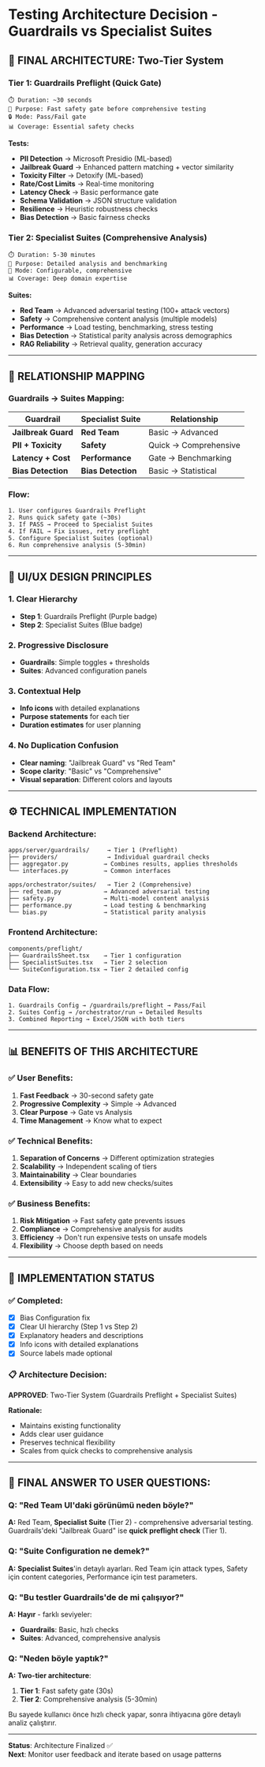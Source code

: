 # Testing Architecture Decision - Guardrails vs Specialist Suites

## **🎯 FINAL ARCHITECTURE: Two-Tier System**

### **Tier 1: Guardrails Preflight (Quick Gate)**
```
⏱️ Duration: ~30 seconds
🎯 Purpose: Fast safety gate before comprehensive testing
🔒 Mode: Pass/Fail gate
📊 Coverage: Essential safety checks
```

**Tests:**
- **PII Detection** → Microsoft Presidio (ML-based)
- **Jailbreak Guard** → Enhanced pattern matching + vector similarity  
- **Toxicity Filter** → Detoxify (ML-based)
- **Rate/Cost Limits** → Real-time monitoring
- **Latency Check** → Basic performance gate
- **Schema Validation** → JSON structure validation
- **Resilience** → Heuristic robustness checks
- **Bias Detection** → Basic fairness checks

### **Tier 2: Specialist Suites (Comprehensive Analysis)**
```
⏱️ Duration: 5-30 minutes
🎯 Purpose: Detailed analysis and benchmarking
🔧 Mode: Configurable, comprehensive
📊 Coverage: Deep domain expertise
```

**Suites:**
- **Red Team** → Advanced adversarial testing (100+ attack vectors)
- **Safety** → Comprehensive content analysis (multiple models)
- **Performance** → Load testing, benchmarking, stress testing
- **Bias Detection** → Statistical parity analysis across demographics
- **RAG Reliability** → Retrieval quality, generation accuracy

---

## **🔄 RELATIONSHIP MAPPING**

### **Guardrails → Suites Mapping:**

| Guardrail | Specialist Suite | Relationship |
|-----------|------------------|--------------|
| **Jailbreak Guard** | **Red Team** | Basic → Advanced |
| **PII + Toxicity** | **Safety** | Quick → Comprehensive |
| **Latency + Cost** | **Performance** | Gate → Benchmarking |
| **Bias Detection** | **Bias Detection** | Basic → Statistical |

### **Flow:**
```
1. User configures Guardrails Preflight
2. Runs quick safety gate (~30s)
3. If PASS → Proceed to Specialist Suites
4. If FAIL → Fix issues, retry preflight
5. Configure Specialist Suites (optional)
6. Run comprehensive analysis (5-30min)
```

---

## **🎨 UI/UX DESIGN PRINCIPLES**

### **1. Clear Hierarchy**
- **Step 1**: Guardrails Preflight (Purple badge)
- **Step 2**: Specialist Suites (Blue badge)

### **2. Progressive Disclosure**
- **Guardrails**: Simple toggles + thresholds
- **Suites**: Advanced configuration panels

### **3. Contextual Help**
- **Info icons** with detailed explanations
- **Purpose statements** for each tier
- **Duration estimates** for user planning

### **4. No Duplication Confusion**
- **Clear naming**: "Jailbreak Guard" vs "Red Team"
- **Scope clarity**: "Basic" vs "Comprehensive"
- **Visual separation**: Different colors and layouts

---

## **⚙️ TECHNICAL IMPLEMENTATION**

### **Backend Architecture:**
```
apps/server/guardrails/     → Tier 1 (Preflight)
├── providers/              → Individual guardrail checks
├── aggregator.py          → Combines results, applies thresholds
└── interfaces.py          → Common interfaces

apps/orchestrator/suites/   → Tier 2 (Comprehensive)
├── red_team.py            → Advanced adversarial testing
├── safety.py              → Multi-model content analysis
├── performance.py         → Load testing & benchmarking
└── bias.py                → Statistical parity analysis
```

### **Frontend Architecture:**
```
components/preflight/
├── GuardrailsSheet.tsx    → Tier 1 configuration
├── SpecialistSuites.tsx   → Tier 2 selection
└── SuiteConfiguration.tsx → Tier 2 detailed config
```

### **Data Flow:**
```
1. Guardrails Config → /guardrails/preflight → Pass/Fail
2. Suites Config → /orchestrator/run → Detailed Results
3. Combined Reporting → Excel/JSON with both tiers
```

---

## **📊 BENEFITS OF THIS ARCHITECTURE**

### **✅ User Benefits:**
1. **Fast Feedback** → 30-second safety gate
2. **Progressive Complexity** → Simple → Advanced
3. **Clear Purpose** → Gate vs Analysis
4. **Time Management** → Know what to expect

### **✅ Technical Benefits:**
1. **Separation of Concerns** → Different optimization strategies
2. **Scalability** → Independent scaling of tiers
3. **Maintainability** → Clear boundaries
4. **Extensibility** → Easy to add new checks/suites

### **✅ Business Benefits:**
1. **Risk Mitigation** → Fast safety gate prevents issues
2. **Compliance** → Comprehensive analysis for audits
3. **Efficiency** → Don't run expensive tests on unsafe models
4. **Flexibility** → Choose depth based on needs

---

## **🚀 IMPLEMENTATION STATUS**

### **✅ Completed:**
- [x] Bias Configuration fix
- [x] Clear UI hierarchy (Step 1 vs Step 2)
- [x] Explanatory headers and descriptions
- [x] Info icons with detailed explanations
- [x] Source labels made optional

### **📋 Architecture Decision:**
**APPROVED**: Two-Tier System (Guardrails Preflight + Specialist Suites)

**Rationale:**
- Maintains existing functionality
- Adds clear user guidance
- Preserves technical flexibility
- Scales from quick checks to comprehensive analysis

---

## **🎯 FINAL ANSWER TO USER QUESTIONS:**

### **Q: "Red Team UI'daki görünümü neden böyle?"**
**A:** Red Team, **Specialist Suite** (Tier 2) - comprehensive adversarial testing. Guardrails'deki "Jailbreak Guard" ise **quick preflight check** (Tier 1).

### **Q: "Suite Configuration ne demek?"**
**A:** **Specialist Suites**'in detaylı ayarları. Red Team için attack types, Safety için content categories, Performance için test parameters.

### **Q: "Bu testler Guardrails'de de mi çalışıyor?"**
**A:** **Hayır** - farklı seviyeler:
- **Guardrails**: Basic, hızlı checks
- **Suites**: Advanced, comprehensive analysis

### **Q: "Neden böyle yaptık?"**
**A:** **Two-tier architecture**:
1. **Tier 1**: Fast safety gate (30s)
2. **Tier 2**: Comprehensive analysis (5-30min)

Bu sayede kullanıcı önce hızlı check yapar, sonra ihtiyacına göre detaylı analiz çalıştırır.

---

**Status**: Architecture Finalized ✅  
**Next**: Monitor user feedback and iterate based on usage patterns

